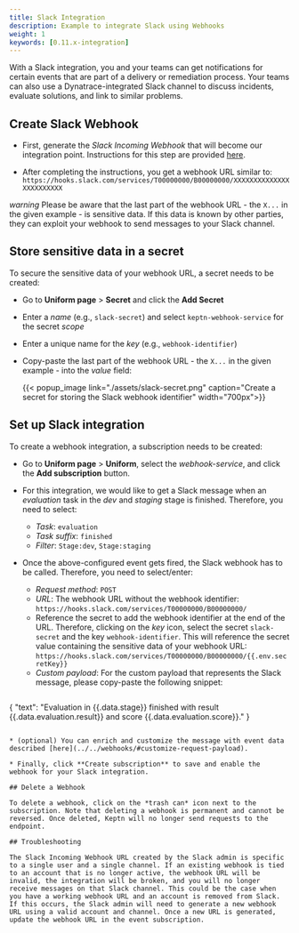```yaml
---
title: Slack Integration
description: Example to integrate Slack using Webhooks
weight: 1
keywords: [0.11.x-integration]
---
```


With a Slack integration, you and your teams can get notifications for certain events that are part of a delivery or remediation process. Your teams can also use a Dynatrace-integrated Slack channel to discuss incidents, evaluate solutions, and link to similar problems.

## Create Slack Webhook

* First, generate the *Slack Incoming Webhook* that will become our integration point. Instructions for this step are provided [here](https://api.slack.com/incoming-webhooks).

* After completing the instructions, you get a webhook URL similar to: `https://hooks.slack.com/services/T00000000/B00000000/XXXXXXXXXXXXXXXXXXXXXXXX`

*warning* Please be aware that the last part of the webhook URL - the `X...` in the given example - is sensitive data. If this data is known by other parties, they can exploit your webhook to send messages to your Slack channel. 

## Store sensitive data in a secret

To secure the sensitive data of your webhook URL, a secret needs to be created: 

* Go to **Uniform page** > **Secret** and click the **Add Secret**
* Enter a *name* (e.g., `slack-secret`) and select `keptn-webhook-service` for the secret *scope*
* Enter a unique name for the *key* (e.g., `webhook-identifier`)
* Copy-paste the last part of the webhook URL - the `X...` in the given example - into the *value* field: 

  {{< popup_image
  link="./assets/slack-secret.png"
  caption="Create a secret for storing the Slack webhook identifier"
  width="700px">}}

## Set up Slack integration 

To create a webhook integration, a subscription needs to be created: 

* Go to **Uniform page** > **Uniform**, select the *webhook-service*, and click the **Add subscription** button. 

* For this integration, we would like to get a Slack message when an *evaluation* task in the *dev* and *staging* stage is finished. Therefore, you need to select:
  * *Task*: `evaluation`
  * *Task suffix*: `finished`
  * *Filter*: `Stage:dev`, `Stage:staging` 

* Once the above-configured event gets fired, the Slack webhook has to be called. Therefore, you need to select/enter: 
  * *Request method*: `POST`
  * *URL*: The webhook URL without the webhook identifier: `https://hooks.slack.com/services/T00000000/B00000000/`
  * Reference the secret to add the webhook identifier at the end of the URL. Therefore, clicking on the *key* icon, select the secret `slack-secret` and the key `webhook-identifier`. This will reference the secret value containing the sensitive data of your webhook URL: `https://hooks.slack.com/services/T00000000/B00000000/{{.env.secretKey}}`
  * *Custom payload*: For the custom payload that represents the Slack message, please copy-paste the following snippet:

  ```
{
  "text": "Evaluation in {{.data.stage}} finished with result {{.data.evaluation.result}} and score {{.data.evaluation.score}}."
}
  ```

* (optional) You can enrich and customize the message with event data described [here](../../webhooks/#customize-request-payload). 

* Finally, click **Create subscription** to save and enable the webhook for your Slack integration.

## Delete a Webhook

To delete a webhook, click on the *trash can* icon next to the subscription. Note that deleting a webhook is permanent and cannot be reversed. Once deleted, Keptn will no longer send requests to the endpoint.

## Troubleshooting

The Slack Incoming Webhook URL created by the Slack admin is specific to a single user and a single channel. If an existing webhook is tied to an account that is no longer active, the webhook URL will be invalid, the integration will be broken, and you will no longer receive messages on that Slack channel. This could be the case when you have a working webhook URL and an account is removed from Slack. If this occurs, the Slack admin will need to generate a new webhook URL using a valid account and channel. Once a new URL is generated, update the webhook URL in the event subscription. 
